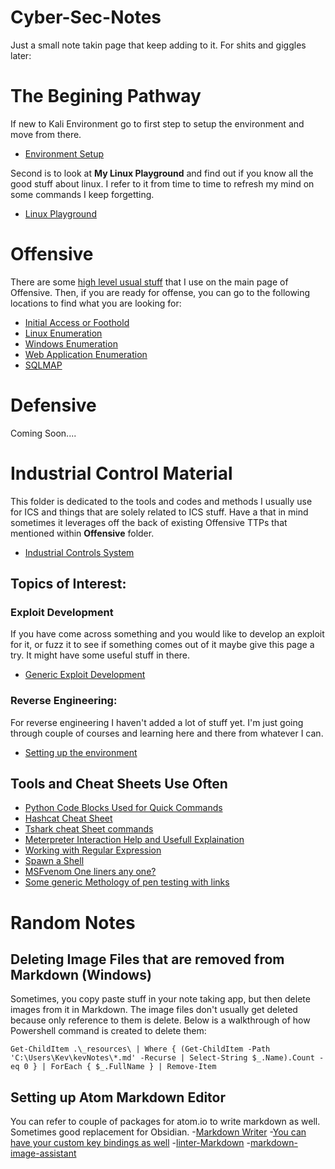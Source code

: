 # Cyber-Sec-Notes

Just a small note takin page that keep adding to it. For shits and giggles later:

# The Begining Pathway

If new to Kali Environment go to first step to setup the environment and move from there.

- [Environment Setup](/setup/README.md)

Second is to look at **My Linux Playground** and find out if you know all the good stuff about linux. I refer to it from time to time to refresh my mind on some commands I keep forgetting.

- [Linux Playground](/offensive/linux-playground.md)

# Offensive
There are some [high level usual stuff](/offensive/README.md) that I use on the main page of Offensive. Then, if you are ready for offense, you can go to the following locations to find what you are looking for:

- [Initial Access or Foothold](/offensive/initial_access.md)
- [Linux Enumeration](/offensive/enumeration-linux.md)
- [Windows Enumeration](/offensive/enumeration-windows.md)
- [Web Application Enumeration](/offensive/enumeration-webApp.md)
- [SQLMAP](/offensive/SQLMap.md)

# Defensive
Coming Soon....

# Industrial Control Material
This folder is dedicated to the tools and codes and methods I usually use for ICS and things that are solely related to ICS stuff. Have a that in mind sometimes it leverages off the back of existing Offensive TTPs that mentioned within **Offensive** folder.
- [Industrial Controls System](/ICS/README.md)

## Topics of Interest:

### Exploit Development
If you have come across something and you would like to develop an exploit for it, or fuzz it to see if something comes out of it maybe give this page a try. It might have some useful stuff in there.
- [Generic Exploit Development](/offensive/exploit_development.md)

### Reverse Engineering:
For reverse engineering I haven't added a lot of stuff yet. I'm just going through couple of courses and learning here and there from whatever I can.
- [Setting up the environment](/Reverse%20Engineering/README.md)

## Tools and Cheat Sheets Use Often
- [Python Code Blocks Used for Quick Commands](/random_tools/python_codeblocks.md)
- [Hashcat Cheat Sheet](/random_tools/hashcat_cheatsheet.md)
- [Tshark cheat Sheet commands](/random_tools/tshark.md)
- [Meterpreter Interaction Help and Usefull Explaination](/random_tools/Meterpreter.md)
- [Working with Regular Expression](/random_tools/Regular%20Expression.md)
- [Spawn a Shell](/random_tools/Spawn_a_shell.md)
- [MSFvenom One liners any one?](/random_tools/MSFvenom%20Oneliners.md)
- [Some generic Methology of pen testing with links](/random_tools/Methodology-Generic.md)

# Random Notes

## Deleting Image Files that are removed from Markdown (Windows)

Sometimes, you copy paste stuff in your note taking app, but then delete images from it in Markdown. The image files don't usually get deleted because only reference to them is delete. Below is a walkthrough of how Powershell command is created to delete them:

`Get-ChildItem .\_resources\ | Where { (Get-ChildItem -Path 'C:\Users\Kev\kevNotes\*.md' -Recurse | Select-String $_.Name).Count -eq 0 } | ForEach { $_.FullName } | Remove-Item`

## Setting up Atom Markdown Editor
You can refer to couple of packages for atom.io to write markdown as well. Sometimes good replacement for Obsidian.
-[Markdown Writer](https://github.com/zhuochun/md-writer/wiki/Settings-for-Keymaps)
  -[You can have your custom key bindings as well](https://github.com/zhuochun/md-writer/wiki/Settings-for-Keymaps)
-[linter-Markdown](https://github.com/AtomLinter/linter-markdown)
-[markdown-image-assistant](https://github.com/tlnagy/atom-markdown-image-assistant)
